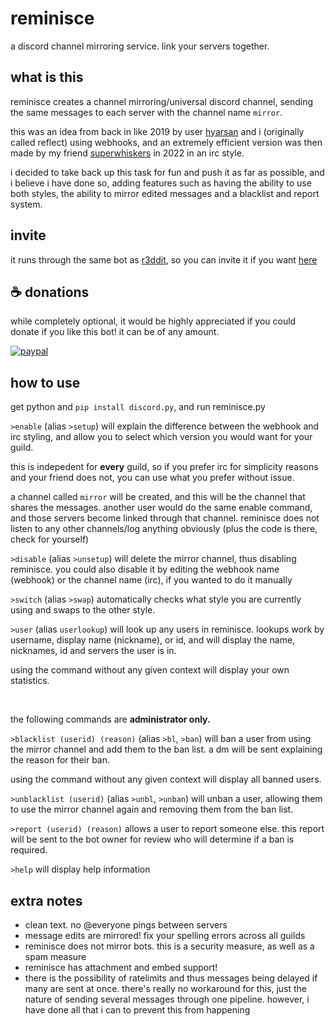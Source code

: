 # reminisce
a discord channel mirroring service. link your servers together.

## what is this
reminisce creates a channel mirroring/universal discord channel, sending the same messages to each server with the channel name `mirror`. 

this was an idea from back in like 2019 by user [hyarsan](https://github.com/hyarsan) and i (originally called reflect) using webhooks, and an extremely efficient version was then made by my friend [superwhiskers](https://github.com/superwhiskers/mirror) in 2022 in an irc style.

i decided to take back up this task for fun and push it as far as possible, and i believe i have done so, adding features such as having the ability to use both styles, the ability to mirror edited messages and a blacklist and report system. 

## invite
it runs through the same bot as [r3ddit](https://github.com/Slick9000/r3dd1t), so you can invite it if you want [here](https://discordapp.com/channels/422293824770146304/422311739028275210/695417594420658177)

## ☕ donations

while completely optional, it would be highly appreciated if you could donate if you like this bot! it can be of any amount.

[![paypal](https://www.paypalobjects.com/en_US/i/btn/btn_donateCC_LG.gif)](https://paypal.me/irbee246)

## how to use
get python and `pip install discord.py`, and run reminisce.py

`>enable` (alias `>setup`) will explain the difference between the webhook and irc styling, and allow you to select which version you would want for your guild.

this is indepedent for **every** guild, so if you prefer irc for simplicity reasons and your friend does not, you can use what you prefer without issue.

a channel called `mirror` will be created, and this will be the channel that shares the messages. another user would do the same enable command, and those servers become linked through that channel. reminisce does not listen to any other channels/log anything obviously (plus the code is there, check for yourself)

`>disable`  (alias `>unsetup`) will delete the mirror channel, thus disabling reminisce. you could also disable it by editing the webhook name (webhook) or the channel name (irc), if you wanted to do it manually

`>switch` (alias `>swap`) automatically checks what style you are currently using and swaps to the other style.

`>user` (alias `userlookup`) will look up any users in reminisce. lookups work by username, display name (nickname), or id, and will display the name, nicknames, id and servers the user is in.

using the command without any given context will display your own statistics.

<br/>

the following commands are **administrator only.**

`>blacklist (userid) (reason)` (alias `>bl`, `>ban`) will ban a user from using the mirror channel and add them to the ban list. a dm will be sent explaining the reason for their ban.

using the command without any given context will display all banned users.

`>unblacklist (userid)` (alias `>unbl`, `>unban`) will unban a user, allowing them to use the mirror channel again and removing them from the ban list.

`>report (userid) (reason)` allows a user to report someone else. this report will be sent to the bot owner for review who will determine if a ban is required.

`>help` will display help information

## extra notes
- clean text. no @everyone pings between servers
- message edits are mirrored! fix your spelling errors across all guilds
- reminisce does not mirror bots. this is a security measure, as well as a spam measure
- reminisce has attachment and embed support!
- there is the possibility of ratelimits and thus messages being delayed if many are sent at once. there's really no workaround for this, just the nature of sending several messages through one pipeline. however, i have done all that i can to prevent this from happening
